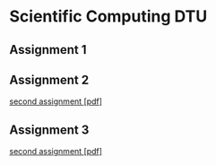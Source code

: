 # Scientific Computing DTU
## Assignment 1
## Assignment 2
[second assignment [pdf]](ScientificComputing/assignment2/Report/main.pdf)
## Assignment 3
[second assignment [pdf]](ScientificComputing/assignment2/Report/main.pdf)
